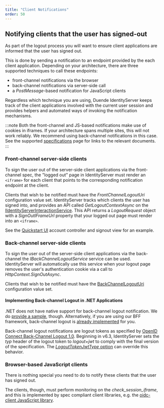 ```yaml
---
title: "Client Notifications"
order: 50
---
```


## Notifying clients that the user has signed-out

As part of the logout process you will want to ensure client applications are informed that the user has signed out.

This is done by sending a notification to an endpoint provided by the each client application. Depending on your
architecture, there are three supported techniques to call these endpoints:

* front-channel notifications via the browser
* back-channel notifications via server-side call
* a *PostMessage*-based notification for JavaScript clients

Regardless which technique you are using, Duende IdentityServer keeps track of the client applications involved with the
current user session and provides helpers and automated ways of invoking the notification mechanisms.

:::note
Both the front-channel and JS-based notifications make use of cookies in iframes. If your architecture spans multiple
sites, this will not work reliably. We recommend using back-channel notifications in this case. See the
supported [specifications](/identityserver/v6/overview/specs) page for links to the relevant documents.
:::

### Front-channel server-side clients

To sign the user out of the server-side client applications via the front-channel spec, the "logged out" page in
IdentityServer must render an `<iframe>` for each client that points to the corresponding notification endpoint at the
client.

Clients that wish to be notified must have the *FrontChannelLogoutUri* configuration value set.
IdentityServer tracks which clients the user has signed into, and provides an API called *GetLogoutContextAsync* on
the [IIdentityServerInteractionService](/identityserver/v6/reference/services/interaction_service#iidentityserverinteractionservice-apis).
This API returns a *LogoutRequest* object with a *SignOutIFrameUrl* property that your logged out page must render into
an `<iframe>`.

See the [Quickstart UI](https://github.com/DuendeSoftware/IdentityServer.Quickstart.UI) account controller and signout
view for an example.

### Back-channel server-side clients

To sign the user out of the server-side client applications via the back-channel the *IBackChannelLogoutService* service
can be used.
IdentityServer will automatically use this service when your logout page removes the user's authentication cookie via a
call to *HttpContext.SignOutAsync*.

Clients that wish to be notified must have
the [BackChannelLogoutUri](/identityserver/v6/reference/models/client#authentication--session-management) configuration
value set.

#### Implementing Back-channel Logout in .NET Applications

.NET does not have native support for back-channel logout notification.
We do [provide a sample](/identityserver/v6/samples/basics#mvc-client-with-back-channel-logout-notifications), though.
Alternatively, if you are using our BFF framework, back-channel logout
is [already implemented](/identityserver/v6/bff/session/management/back-channel-logout) for you.

Back-channel logout notifications are logout tokens as specified
by [OpenID Connect Back-Channel Logout 1.0](https://openid.net/specs/openid-connect-backchannel-1_0.html#logouttoken).
Beginning in v6.3, IdentityServer sets the *typ* header of the logout token to *logout+jwt* to comply with the final
version of the specification. The [*LogoutTokenJwtType* option](/identityserver/v6/reference/options#main) can override
this behavior.

### Browser-based JavaScript clients

There is nothing special you need to do to notify these clients that the user has signed out.

The clients, though, must perform monitoring on the *check_session_iframe*, and this is implemented by spec compliant
client libraries, e.g. the [oidc-client JavaScript library](https://github.com/IdentityModel/oidc-client-js/).

